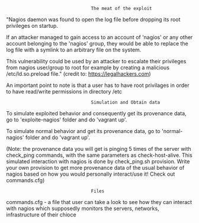 									The meat of the exploit

"Nagios daemon was found to open the log file before dropping its root privileges on startup.

If an attacker managed to gain access to an account of 'nagios' or any
other account belonging to the 'nagios' group, they would be able to
replace the log file with a symlink to an arbitrary file on the system.

This vulnerability could be used by an attacker to escalate their privileges
from nagios user/group to root for example by creating a malicious 
/etc/ld.so.preload file." (credit to: https://legalhackers.com)

An important point to note is that a user has to have root privilages in order to have read/write permissions in directory /etc 


									Simulation and Obtain data
To simulate exploited behavior and consequently get its provenance data, go to 'exploite-nagios' folder and do 'vagrant up'. 

To simulate normal behavior and get its provenance data, go to 'normal-nagios' folder and do 'vagrant up'. 

(Note: the provenance data you will get is pinging 5 times of the server with check_ping commands, with the same parameters as check-host-alive. This simulated interaction with nagios is done by check_ping.sh provision. Write your own provision to get more provenance data of the usual behavior of nagios based on how you would personally interact/use it! Check out commands.cfg) 


									Files 
commands.cfg - a file that user can take a look to see how they can interact with nagios which supposedly monitors the servers, networks, infrastructure of their chioce

 

